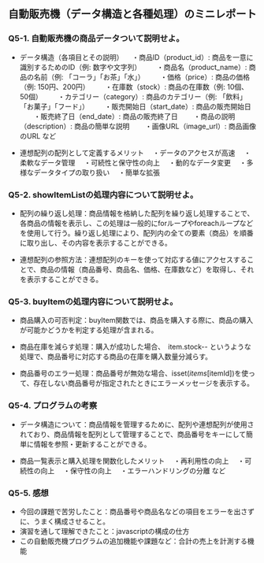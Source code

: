 ## 自動販売機（データ構造と各種処理）のミニレポート
### Q5-1. 自動販売機の商品データついて説明せよ。
* データ構造（各項目とその説明）
  　・商品ID（product_id）: 商品を一意に識別するためのID（例: 数字や文字列）
　　・商品名（product_name）: 商品の名前（例: 「コーラ」「お茶」「水」）
　　・価格（price）: 商品の価格（例: 150円、200円）
　　・在庫数（stock）: 商品の在庫数（例: 10個、50個）
　　・カテゴリー（category）: 商品のカテゴリー（例: 「飲料」「お菓子」「フード」）
　　・販売開始日（start_date）: 商品の販売開始日
　　・販売終了日（end_date）: 商品の販売終了日
　　・商品の説明（description）: 商品の簡単な説明
　　・画像URL（image_url）: 商品画像のURL
  など
  
* 連想配列の配列として定義するメリット
  　・データのアクセスが高速
  　・柔軟なデータ管理
  　・可続性と保守性の向上
  　・動的なデータ変更
  　・多様なデータタイプの取り扱い
  　・簡単な拡張
  
### Q5-2. showItemListの処理内容について説明せよ。
* 配列の繰り返し処理：商品情報を格納した配列を繰り返し処理することで、各商品の情報を表示し、この処理は一般的にforループやforeachループなどを使用して行う。繰り返し処理により、配列内の全ての要素（商品）を順番に取り出し、その内容を表示することができる。

* 連想配列の参照方法：連想配列のキーを使って対応する値にアクセスすることで、商品の情報（商品番号、商品名、価格、在庫数など）を取得し、それを表示することができる。

### Q5-3. buyItemの処理内容について説明せよ。
* 商品購入の可否判定：buyItem関数では、商品を購入する際に、商品の購入が可能かどうかを判定する処理が含まれる。

* 商品在庫を減らす処理：購入が成功した場合、　item.stock-- というような処理で、商品番号に対応する商品の在庫を購入数量分減らす。

* 商品番号のエラー処理：商品番号が無効な場合、isset($items[$itemId])を使って、存在しない商品番号が指定されたときにエラーメッセージを表示する。

### Q5-4. プログラムの考察
* データ構造について：商品情報を管理するために、配列や連想配列が使用されており、商品情報を配列として管理することで、商品番号をキーにして簡単に情報を参照・更新することができる。

* 商品一覧表示と購入処理を関数化したメリット
  　・再利用性の向上
  　・可続性の向上
  　・保守性の向上
  　・エラーハンドリングの分離
  など
  
### Q5-5. 感想
* 今回の課題で苦労したこと：商品番号や商品名などの項目をエラーを出さずに、うまく構成させること。
* 演習を通して理解できたこと：javascriptの構成の仕方
* この自動販売機プログラムの追加機能や課題など：合計の売上を計測する機能
